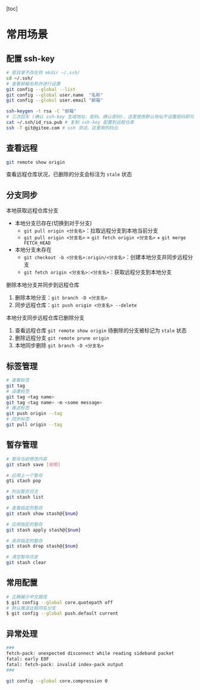[toc]

# 常用场景

## 配置 ssh-key

```bash
# 若目录不存在则 mkdir ~/.ssh/
cd ~/.ssh/
# 查看邮箱名称并进行设置
git config --global --list
git config --global user.name  "名称"
git config --globsl user.email "邮箱"

ssh-keygen -t rsa -C "邮箱"
# 三次回车 (确认 ssh-key 生成地址、密码、确认密码)，这里使用默认地址不设置密码即可
cat ~/.ssh/id_rsa.pub # 复制 ssh-key 配置到远程仓库
ssh -T git@gitee.com # ssh 测试，这里用的码云
```

## 查看远程

```bash
git remote show origin
```

查看远程仓库状况，已删除的分支会标注为 `stale` 状态

## 分支同步

本地获取远程仓库分支

- 本地分支已存在(切换到对于分支)
  - `git pull origin <分支名>`：拉取远程分支到本地当前分支
  - `git pull origin <分支名>` = `git fetch origin <分支名>` + `git merge FETCH_HEAD`
- 本地分支未存在
  - `git checkout -b <分支名>:origin/<分支名>`：创建本地分支并同步远程分支
  - `git fetch origin <分支名>:<分支名>`：获取远程分支到本地分支

删除本地分支并同步到远程仓库

1. 删除本地分支：`git branch -D <分支名>`
2. 同步远程仓库：`git push origin <分支名> --delete`

本地分支同步远程仓库已删除分支

1. 查看远程仓库 `git remote show origin` 待删除的分支被标记为 `stale` 状态
2. 删除远程分支 `git remote prune origin`
3. 本地同步删除 `git branch -D <分支名>`

## 标签管理

```bash
# 查看标签
git tag
# 设置标签
git tag <tag name>
git tag <tag name> -m <some message>
# 推送标签
git push origin --tag
# 同步标签
git pull origin --tag
```

## 暂存管理

```bash
# 暂存当前修改内容
git stash save [说明]

# 应用上一个暂存
gti stash pop

# 列出暂存日志
git stash list

# 查看指定的暂存
git stash show stash@{$num}

# 应用指定的暂存
git stash apply stash@{$num}

# 丢弃指定的暂存
git stash drop stash@{$num}

# 清空暂存历史
git stash clear
```

## 常用配置

```bash
# 正确展示中文路径
$ git config --global core.quotepath off
# 默认推送远程同名分支
$ git config --global push.default current
```

## 异常处理

```bash
###
fetch-pack: unexpected disconnect while reading sideband packet
fatal: early EOF
fatal: fetch-pack: invalid index-pack output
###

git config --global core.compression 0
```
